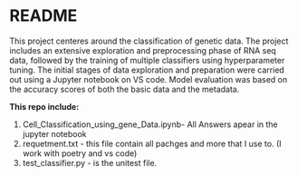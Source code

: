 # **README**

This project centeres around the classification of genetic data. 
The project includes an extensive exploration and preprocessing phase of RNA seq data, followed by the training of multiple classifiers using hyperparameter tuning. 
The initial stages of data exploration and preparation were carried out using a Jupyter notebook on VS code. Model evaluation was based on the accuracy scores of both the basic data and the metadata.


**This repo include:**
1. Cell_Classification_using_gene_Data.ipynb- All Answers apear in the jupyter notebook
2. requetment.txt - this file contain all pachges and more that I use to. (I work with poetry and vs code)
3. test_classifier.py - is the unitest file.



